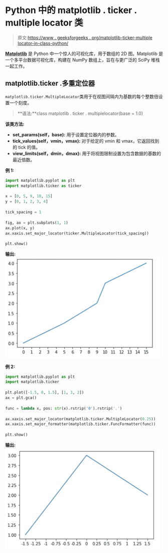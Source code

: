 # Python 中的 matplotlib . ticker . multiple locator 类

> 原文:[https://www . geeksforgeeks . org/matplotlib-ticker-multiple locator-in-class-python/](https://www.geeksforgeeks.org/matplotlib-ticker-multiplelocator-class-in-python/)

**[Matplotlib](https://www.geeksforgeeks.org/python-matplotlib-an-overview/)** 是 Python 中一个惊人的可视化库，用于数组的 2D 图。Matplotlib 是一个多平台数据可视化库，构建在 NumPy 数组上，旨在与更广泛的 SciPy 堆栈一起工作。

## matplotlib.ticker .多重定位器

`matplotlib.ticker.MultipleLocator`类用于在视图间隔内为基数的每个整数倍设置一个刻度。

> **语法:**class matplotlib . ticker . multiplelocator(base = 1.0)

**该类方法:**

*   **set_params(self，base):** 用于设置定位器内的参数。
*   **tick_values(self，vmin，vmax):** 对于给定的 vmin 和 vmax，它返回找到的 tick 的值。
*   **view_limits(self，dmin，dmax):** 用于将视图限制设置为包含数据的基数的最近倍数。

**例 1:**

```py
import matplotlib.pyplot as plt
import matplotlib.ticker as ticker

x = [0, 5, 9, 10, 15]
y = [0, 1, 2, 3, 4]

tick_spacing = 1

fig, ax = plt.subplots(1, 1)
ax.plot(x, y)
ax.xaxis.set_major_locator(ticker.MultipleLocator(tick_spacing))

plt.show()
```

**输出:**
![](img/2225e61189008ece69da8a99fbcb03f3.png)

**例 2:**

```py
import matplotlib.pyplot as plt
import matplotlib.ticker

plt.plot([-1.5, 0, 1.5], [1, 3, 2])
ax = plt.gca()

func = lambda x, pos: str(x).rstrip('0').rstrip('.')

ax.xaxis.set_major_locator(matplotlib.ticker.MultipleLocator(0.25))
ax.xaxis.set_major_formatter(matplotlib.ticker.FuncFormatter(func))

plt.show()
```

**输出:**
![](img/b5b437867eb362bd04787a6b8b8d2c97.png)